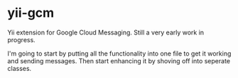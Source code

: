 yii-gcm
=======

Yii extension for Google Cloud Messaging. Still a very early work in progress.

I'm going to start by putting all the functionality into one file to get it working and sending messages. Then start enhancing it by shoving off into seperate classes.
